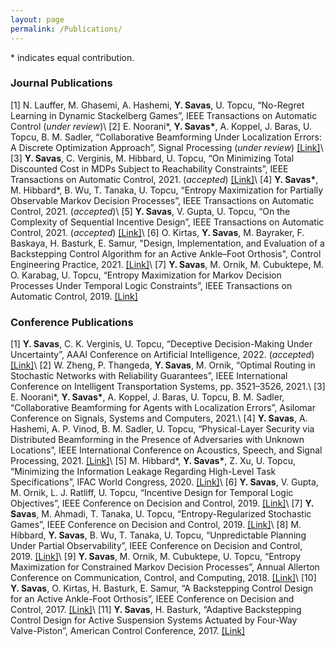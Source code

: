 ```yaml
---
layout: page
permalink: /Publications/
---
```

\* indicates equal contribution.

### Journal Publications
[1] N. Lauffer, M. Ghasemi, A. Hashemi, **Y. Savas**, U. Topcu, “No-Regret Learning in Dynamic Stackelberg Games”, IEEE Transactions on Automatic Control (_under review_)\\
[2] E. Noorani\*, **Y. Savas\***, A. Koppel, J. Baras, U. Topcu, B. M. Sadler,  “Collaborative Beamforming Under Localization Errors: A Discrete Optimization Approach”, Signal Processing (_under review_) [[Link]](https://128.84.4.35/abs/2003.12637)\\
[3] **Y. Savas**, C. Verginis, M. Hibbard, U. Topcu, “On Minimizing Total Discounted Cost in MDPs Subject to Reachability Constraints”, IEEE Transactions on Automatic Control, 2021. (_accepted_) [[Link]](https://arxiv.org/abs/2103.09295)\\
[4] **Y. Savas\***, M. Hibbard\*, B. Wu, T. Tanaka, U. Topcu, “Entropy Maximization for Partially Observable Markov Decision Processes”, IEEE Transactions on Automatic Control, 2021. (_accepted_)\\
[5] **Y. Savas**, V. Gupta, U. Topcu, “On the Complexity of Sequential Incentive Design”, IEEE Transactions on Automatic Control, 2021. (_accepted_) [[Link]](https://arxiv.org/abs/2007.08548)\\
[6] O. Kirtas, **Y. Savas**, M. Bayraker, F. Baskaya, H. Basturk, E. Samur, "Design, Implementation, and Evaluation of a Backstepping Control Algorithm for an Active Ankle–Foot Orthosis", Control Engineering Practice, 2021. [[Link]](https://www.sciencedirect.com/science/article/pii/S0967066120302379?casa_token=F8itL6FzVB0AAAAA:3hGTCY8unnQUcDaeo1kSy5-obnNJqTb2VZI5b3t_G-IHtWVVTXAxo22EDNyjUjY5NJFNZ4zAHik)\\
[7] **Y. Savas**, M. Ornik, M. Cubuktepe, M. O. Karabag, U. Topcu, “Entropy Maximization for Markov Decision Processes Under Temporal Logic Constraints”, IEEE Transactions on Automatic Control, 2019. [[Link]](https://arxiv.org/abs/1807.03223)

### Conference Publications
[1] **Y. Savas**, C. K. Verginis, U. Topcu, “Deceptive Decision-Making Under Uncertainty”, AAAI Conference on Artificial Intelligence, 2022. (_accepted_) [[Link]](https://arxiv.org/abs/2109.06740)\\
[2] W. Zheng, P. Thangeda, **Y. Savas**, M. Ornik, “Optimal Routing in Stochastic Networks with Reliability Guarantees”, IEEE International Conference on Intelligent Transportation Systems, pp. 3521–3526, 2021.\\
[3] E. Noorani\*, **Y. Savas\***, A. Koppel, J. Baras, U. Topcu, B. M. Sadler, “Collaborative Beamforming for Agents with Localization Errors”, Asilomar Conference on Signals, Systems and Computers, 2021.\\
[4] **Y. Savas**, A. Hashemi, A. P. Vinod, B. M. Sadler, U. Topcu, “Physical-Layer Security via Distributed Beamforming in the Presence of Adversaries with Unknown Locations”, IEEE International Conference on Acoustics, Speech, and Signal Processing, 2021. [[Link]](https://arxiv.org/abs/2103.00630)\\
[5] M. Hibbard\*, **Y. Savas\***, Z. Xu, U. Topcu, “Minimizing the Information Leakage Regarding High-Level Task Specifications”, IFAC World Congress, 2020. [[Link]](https://www.sciencedirect.com/science/article/pii/S2405896320330287)\\
[6] **Y. Savas**, V. Gupta, M. Ornik, L. J. Ratliff, U. Topcu, “Incentive Design for Temporal Logic Objectives”, IEEE Conference on Decision and Control, 2019. [[Link]](https://arxiv.org/abs/1903.07752)\\
[7] **Y. Savas**, M. Ahmadi, T. Tanaka, U. Topcu, “Entropy-Regularized Stochastic Games”, IEEE Conference on Decision and Control, 2019. [[Link]](https://arxiv.org/abs/1907.11543)\\
[8] M. Hibbard, **Y. Savas**, B. Wu, T. Tanaka, U. Topcu, “Unpredictable Planning Under Partial Observability”, IEEE Conference on Decision and Control, 2019. [[Link]](https://arxiv.org/abs/1903.07665)\\
[9] **Y. Savas**, M. Ornik, M. Cubuktepe, U. Topcu, “Entropy Maximization for Constrained Markov Decision Processes”, Annual Allerton Conference on Communication, Control, and Computing, 2018. [[Link]](https://ieeexplore.ieee.org/abstract/document/8636066)\\
[10] **Y. Savas**, O. Kirtas, H. Basturk, E. Samur, “A Backstepping Control Design for an Active Ankle-Foot Orthosis”, IEEE Conference on Decision and Control, 2017. [[Link]](https://ieeexplore.ieee.org/abstract/document/8263676)\\
[11] **Y. Savas**, H. Basturk, “Adaptive Backstepping Control Design for Active Suspension Systems Actuated by Four-Way Valve-Piston”, American Control Conference, 2017. [[Link]](https://ieeexplore.ieee.org/abstract/document/7962992)

